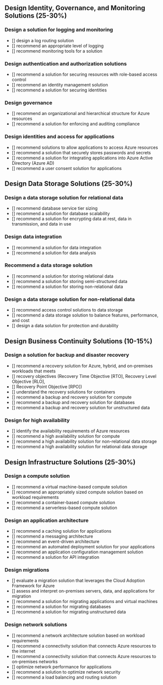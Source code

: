 ## Design Identity, Governance, and Monitoring Solutions (25-30%)

### Design a solution for logging and monitoring

- [] design a log routing solution
- [] recommend an appropriate level of logging
- [] recommend monitoring tools for a solution

### Design authentication and authorization solutions

- [] recommend a solution for securing resources with role-based access control
- [] recommend an identity management solution
- [] recommend a solution for securing identities

### Design governance
- [] recommend an organizational and hierarchical structure for Azure resources
- [] recommend a solution for enforcing and auditing compliance

### Design identities and access for applications
- [] recommend solutions to allow applications to access Azure resources
- [] recommend a solution that securely stores passwords and secrets
- [] recommend a solution for integrating applications into Azure Active Directory (Azure AD)
- [] recommend a user consent solution for applications

## Design Data Storage Solutions (25-30%)

### Design a data storage solution for relational data
- [] recommend database service tier sizing
- [] recommend a solution for database scalability
- [] recommend a solution for encrypting data at rest, data in transmission, and data in use

### Design data integration
- [] recommend a solution for data integration
- [] recommend a solution for data analysis

### Recommend a data storage solution
- [] recommend a solution for storing relational data
- [] recommend a solution for storing semi-structured data
- [] recommend a solution for storing non-relational data

### Design a data storage solution for non-relational data
- [] recommend access control solutions to data storage
- [] recommend a data storage solution to balance features, performance, and cost
- [] design a data solution for protection and durability

## Design Business Continuity Solutions (10-15%)

### Design a solution for backup and disaster recovery
- [] recommend a recovery solution for Azure, hybrid, and on-premises workloads that meets
- [] recovery objectives (Recovery Time Objective [RTO], Recovery Level Objective [RLO],
- [] Recovery Point Objective [RPO])
- [] understand the recovery solutions for containers
- [] recommend a backup and recovery solution for compute
- [] recommend a backup and recovery solution for databases
- [] recommend a backup and recovery solution for unstructured data

### Design for high availability
- [] identify the availability requirements of Azure resources
- [] recommend a high availability solution for compute
- [] recommend a high availability solution for non-relational data storage
- [] recommend a high availability solution for relational data storage


## Design Infrastructure Solutions (25-30%)

### Design a compute solution
- [] recommend a virtual machine-based compute solution
- [] recommend an appropriately sized compute solution based on workload requirements
- [] recommend a container-based compute solution
- [] recommend a serverless-based compute solution

### Design an application architecture
- [] recommend a caching solution for applications
- [] recommend a messaging architecture
- [] recommend an event-driven architecture
- [] recommend an automated deployment solution for your applications
- [] recommend an application configuration management solution
- [] recommend a solution for API integration

### Design migrations
- [] evaluate a migration solution that leverages the Cloud Adoption Framework for Azure
- [] assess and interpret on-premises servers, data, and applications for migration
- [] recommend a solution for migrating applications and virtual machines
- [] recommend a solution for migrating databases
- [] recommend a solution for migrating unstructured data

### Design network solutions
- [] recommend a network architecture solution based on workload requirements
- [] recommend a connectivity solution that connects Azure resources to the internet
- [] recommend a connectivity solution that connects Azure resources to on-premises
networks
- [] optimize network performance for applications
- [] recommend a solution to optimize network security
- [] recommend a load balancing and routing solution
